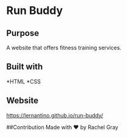 # Run Buddy

## Purpose
A website that offers fitness training services.

## Built with 
*HTML
*CSS

## Website
https://lernantino.github.io/run-buddy/

##Contribution
Made with ❤️ by Rachel Gray
